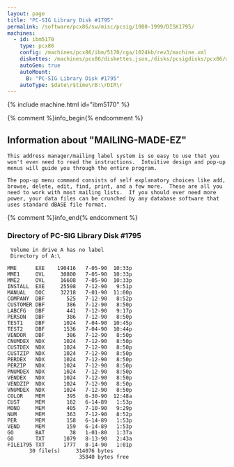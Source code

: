 ```yaml
---
layout: page
title: "PC-SIG Library Disk #1795"
permalink: /software/pcx86/sw/misc/pcsig/1000-1999/DISK1795/
machines:
  - id: ibm5170
    type: pcx86
    config: /machines/pcx86/ibm/5170/cga/1024kb/rev3/machine.xml
    diskettes: /machines/pcx86/diskettes.json,/disks/pcsigdisks/pcx86/diskettes.json
    autoGen: true
    autoMount:
      B: "PC-SIG Library Disk #1795"
    autoType: $date\r$time\rB:\rDIR\r
---
```


{% include machine.html id="ibm5170" %}

{% comment %}info_begin{% endcomment %}

## Information about "MAILING-MADE-EZ"

    This address manager/mailing label system is so easy to use that you
    won't even need to read the instructions.  Intuitive design and pop-up
    menus will guide you through the entire program.
    
    The pop-up menu command consists of self explanatory choices like add,
    browse, delete, edit, find, print, and a few more.  These are all you
    need to work with most mailing lists.  If you should ever need more
    power, your data files can be crunched by any database software that
    uses standard dBASE file format.
{% comment %}info_end{% endcomment %}


### Directory of PC-SIG Library Disk #1795

     Volume in drive A has no label
     Directory of A:\

    MME      EXE    190416   7-05-90  10:33p
    MME1     OVL     30800   7-05-90  10:33p
    MME2     OVL     16608   7-05-90  10:33p
    INSTALL  EXE     25598   7-12-90   9:51p
    MANUAL   DOC     32218   7-01-90  11:00p
    COMPANY  DBF       525   7-12-90   8:52p
    CUSTOMER DBF       386   7-12-90   8:50p
    LABCFG   DBF       441   7-12-90   9:17p
    PERSON   DBF       386   7-12-90   8:50p
    TEST1    DBF      1024   7-04-90  10:45p
    TEST2    DBF      1536   7-04-90  10:44p
    VENDOR   DBF       386   7-12-90   8:50p
    CNUMDEX  NDX      1024   7-12-90   8:50p
    CUSTDEX  NDX      1024   7-12-90   8:50p
    CUSTZIP  NDX      1024   7-12-90   8:50p
    PERDEX   NDX      1024   7-12-90   8:50p
    PERZIP   NDX      1024   7-12-90   8:50p
    PNUMDEX  NDX      1024   7-12-90   8:50p
    VENDEX   NDX      1024   7-12-90   8:50p
    VENDZIP  NDX      1024   7-12-90   8:50p
    VNUMDEX  NDX      1024   7-12-90   8:50p
    COLOR    MEM       395   6-30-90  12:48a
    CUST     MEM       162   6-14-89   1:53p
    MONO     MEM       405   7-10-90   9:29p
    NUM      MEM       363   7-12-90   8:52p
    PER      MEM       158   6-14-89   1:53p
    VEND     MEM       159   6-14-89   1:53p
    GO       BAT        38   1-01-80   1:37a
    GO       TXT      1079   8-13-90   2:43a
    FILE1795 TXT      1777   8-14-90   1:01p
           30 file(s)     314076 bytes
                           35840 bytes free
